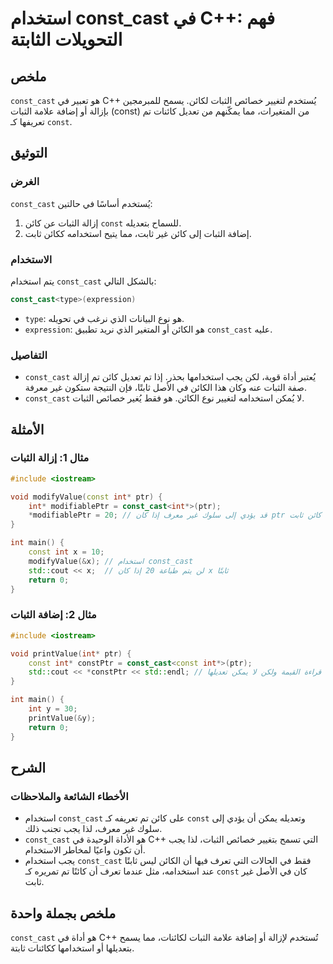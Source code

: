 <!--
Meta Description: # استخدام const_cast في C++: فهم التحويلات الثابتة ## ملخص `const_cast` هو تعبير في C++ يُستخدم لتغيير خصائص الثبات لكائن. يسمح للمبرمجين بإزالة أو إض...
Meta Keywords: const_cast, الثبات, int, const, ثابت
-->

# استخدام const_cast في C++: فهم التحويلات الثابتة

## ملخص
`const_cast` هو تعبير في C++ يُستخدم لتغيير خصائص الثبات لكائن. يسمح للمبرمجين بإزالة أو إضافة علامة الثبات (const) من المتغيرات، مما يمكّنهم من تعديل كائنات تم تعريفها كـ `const`.

## التوثيق
### الغرض
`const_cast` يُستخدم أساسًا في حالتين:
1. إزالة الثبات عن كائن `const` للسماح بتعديله.
2. إضافة الثبات إلى كائن غير ثابت، مما يتيح استخدامه ككائن ثابت.

### الاستخدام
يتم استخدام `const_cast` بالشكل التالي:
```cpp
const_cast<type>(expression)
```
- `type`: هو نوع البيانات الذي نرغب في تحويله.
- `expression`: هو الكائن أو المتغير الذي نريد تطبيق `const_cast` عليه.

### التفاصيل
- `const_cast` يُعتبر أداة قوية، لكن يجب استخدامها بحذر. إذا تم تعديل كائن تم إزالة صفة الثبات عنه وكان هذا الكائن في الأصل ثابتًا، فإن النتيجة ستكون غير معرفة.
- `const_cast` لا يُمكن استخدامه لتغيير نوع الكائن. هو فقط يُغير خصائص الثبات.

## الأمثلة
### مثال 1: إزالة الثبات
```cpp
#include <iostream>

void modifyValue(const int* ptr) {
    int* modifiablePtr = const_cast<int*>(ptr);
    *modifiablePtr = 20; // قد يؤدي إلى سلوك غير معرف إذا كان ptr يشير إلى كائن ثابت
}

int main() {
    const int x = 10;
    modifyValue(&x); // استخدام const_cast
    std::cout << x;  // لن يتم طباعة 20 إذا كان x ثابتًا
    return 0;
}
```

### مثال 2: إضافة الثبات
```cpp
#include <iostream>

void printValue(int* ptr) {
    const int* constPtr = const_cast<const int*>(ptr);
    std::cout << *constPtr << std::endl; // يمكن قراءة القيمة ولكن لا يمكن تعديلها
}

int main() {
    int y = 30;
    printValue(&y);
    return 0;
}
```

## الشرح
### الأخطاء الشائعة والملاحظات
- استخدام `const_cast` على كائن تم تعريفه كـ `const` وتعديله يمكن أن يؤدي إلى سلوك غير معرف، لذا يجب تجنب ذلك.
- `const_cast` هو الأداة الوحيدة في C++ التي تسمح بتغيير خصائص الثبات، لذا يجب أن تكون واعيًا لمخاطر الاستخدام.
- يجب استخدام `const_cast` فقط في الحالات التي تعرف فيها أن الكائن ليس ثابتًا عند استخدامه، مثل عندما تعرف أن كائنًا تم تمريره كـ `const` كان في الأصل غير ثابت.

## ملخص بجملة واحدة
`const_cast` هو أداة في C++ تُستخدم لإزالة أو إضافة علامة الثبات لكائنات، مما يسمح بتعديلها أو استخدامها ككائنات ثابتة.